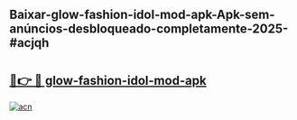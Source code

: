 ## Baixar-glow-fashion-idol-mod-apk-Apk-sem-anúncios-desbloqueado-completamente-2025-#acjqh

# <h2><a href="https://ainizakaria.my?title=glow-fashion-idol-mod-apk&ref=20M">🔗👉 🔴 glow-fashion-idol-mod-apk</a></h2>

[![acn](https://github.com/user-attachments/assets/0f9c940e-d8b0-45ae-aac7-cd30a18b3e1c)](https://ainizakaria.my?title=glow-fashion-idol-mod-apk&ref=20M)

